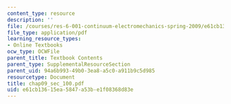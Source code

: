 ```yaml
---
content_type: resource
description: ''
file: /courses/res-6-001-continuum-electromechanics-spring-2009/e61cb13615ea5847a53be1f08368d83e_chap09_sec_100.pdf
file_type: application/pdf
learning_resource_types:
- Online Textbooks
ocw_type: OCWFile
parent_title: Textbook Contents
parent_type: SupplementalResourceSection
parent_uid: 94a6b993-49b0-3ea8-a5c0-a911b9c5d985
resourcetype: Document
title: chap09_sec_100.pdf
uid: e61cb136-15ea-5847-a53b-e1f08368d83e
---
```

